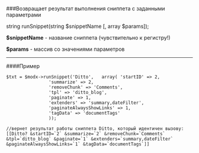 ###Возвращает результат выполнения сниппета с заданными параметрами

string runSnippet(string $snippetName [, array $params]);

**$snippetName** - название сниппета (чувствительно к регистру!)

**$params** - массив со значениями параметров

***

####Пример

	$txt = $modx->runSnippet('Ditto', 	array( 'startID' => 2, 
					'summarize' => 2, 
					'removeChunk' => 'Comments', 
					'tpl' => 'ditto_blog', 
					'paginate' => 1, 
					'extenders' => 'summary,dateFilter', 
					'paginateAlwaysShowLinks' => 1, 
					'tagData' => 'documentTags' 
					));

	//вернет результат работы сниппета Ditto, который идентичен вызову:
	[[Ditto? &startID=`2` &summarize=`2` &removeChunk=`Comments` &tpl=`ditto_blog` &paginate=`1` &extenders=`summary,dateFilter` &paginateAlwaysShowLinks=`1` &tagData=`documentTags`]]